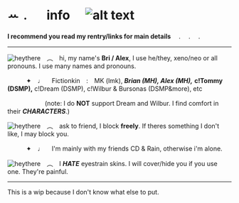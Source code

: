 # ꕀ﹒　 info　 ![alt text](https://files.catbox.moe/s17f3t.gif)
**I recommend you read my rentry/links for main details**　 .　 .　 .
***
![heythere](https://files.catbox.moe/wte1sr.gif)　︵　hi, my name's **Bri / Alex**, I use he/they, xeno/neo or all pronouns. I use many names and pronouns.

　　　✦　♩ 　Fictionkin　:　MK (lmk), ***Brian (MH), Alex (MH),*** **c!Tommy (DSMP),** c!Dream (DSMP), c!Wilbur & Bursonas (DSMP&more), etc

　　　　　　(note: I do **NOT** support Dream and Wilbur. I find comfort in their ***CHARACTERS***.)

![heythere](https://files.catbox.moe/jxvsua.gif)　︵　ask to friend, I block **freely**. If theres something I don't like, I may block you.

　　　✦　♩ 　I'm mainly with my friends CD & Rain, otherwise i'm alone.

![heythere](https://files.catbox.moe/tbm63m.gif)　︵　I ***HATE*** eyestrain skins. I will cover/hide you if you use one. They're painful.
***

This is a wip because I don't know what else to put.
